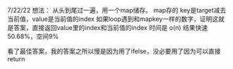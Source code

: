 7/22/22 想法：
 从头到尾过一遍，用一个map储存。
 map存的 key是target减去当前值，value是当前值的index
 如果loop遇到和mapkey一样的数字，证明这就是答案，直接返回value里的index和当前值的index
 时间是 o(n)
 结果快速50.68%，空间9%

看了最佳答案，我的答案之所以慢是因为用了ifelse，没必要用了因为可以直接return 

